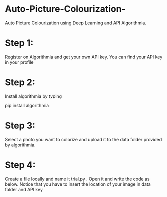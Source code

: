 # Auto-Picture-Colourization-
Auto Picture Colourization using Deep Learning and API Algorithmia.

# Step 1:
Register on Algorithmia and get your own API key. You can find your API key in your profile

 

# Step 2:
Install algorithmia by typing

pip install algorithmia

 

# Step 3: 
Select a photo you want to colorize and upload it to the data folder provided by algorithmia.

 

# Step 4: 
Create a file locally and name it trial.py . Open it and write the code as below. Notice that you have to insert the location of your image in data folder and API key



